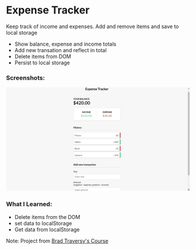 # Expense Tracker

Keep track of income and expenses. Add and remove items and save to local storage

- Show balance, expense and income totals
- Add new transation and reflect in total
- Delete items from DOM
- Persist to local storage

### Screenshots:

![Project UI](https://github.com/lucas3z/expense-tracker/blob/master/screenshots/project-ui.png?raw=true)

### What I Learned:

- Delete items from the DOM
- set data to localStorage
- Get data from localStorage

Note: Project from [Brad Traversy's Course](https://vanillawebprojects.com/)
